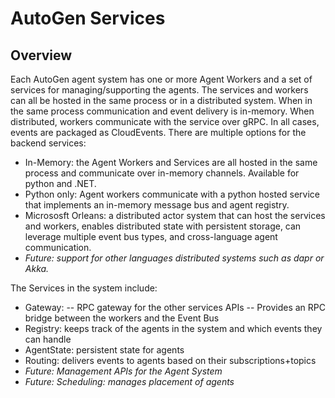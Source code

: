# AutoGen Services

## Overview

Each AutoGen agent system has one or more Agent Workers and a set of services for managing/supporting the agents. The services and workers can all be hosted in the same process or in a distributed system.  When in the same process communication and event delivery is in-memory. When distributed, workers communicate with the service over gRPC. In all cases, events are packaged as CloudEvents. There are multiple options for the backend services:

- In-Memory: the Agent Workers and Services are all hosted in the same process and communicate over in-memory channels. Available for python and .NET.
- Python only: Agent workers communicate with a python hosted service that implements an in-memory message bus and agent registry.
- Micrososft Orleans: a distributed actor system that can host the services and workers, enables distributed state with persistent storage, can leverage multiple event bus types, and cross-language agent communication.
- *Future: support for other languages distributed systems such as dapr or Akka.*

The Services in the system include:

- Gateway:
-- RPC gateway for the other services APIs
-- Provides an RPC bridge between the workers and the Event Bus
- Registry: keeps track of the agents in the system and which events they can handle
- AgentState: persistent state for agents
- Routing: delivers events to agents based on their subscriptions+topics
- *Future: Management APIs for the Agent System*
- *Future: Scheduling: manages placement of agents*
